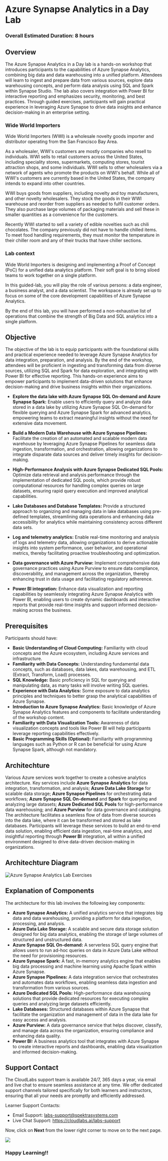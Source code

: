 # Azure Synapse Analytics in a Day Lab

### Overall Estimated Duration: 8 hours

## Overview

The Azure Synapse Analytics in a Day lab is a hands-on workshop that introduces participants to the capabilities of Azure Synapse Analytics, combining big data and data warehousing into a unified platform. Attendees will learn to ingest and prepare data from various sources, explore data warehousing concepts, and perform data analysis using SQL and Spark within Synapse Studio. The lab also covers integration with Power BI for interactive reporting and emphasizes security, monitoring, and best practices. Through guided exercises, participants will gain practical experience in leveraging Azure Synapse to drive data insights and enhance decision-making in an enterprise setting.

### Wide World Importers

Wide World Importers (WWI) is a wholesale novelty goods importer and distributor operating from the San Francisco Bay Area.

As a wholesaler, WWI's customers are mostly companies who resell to individuals. WWI sells to retail customers across the United States, including speciality stores, supermarkets, computing stores, tourist attraction shops, and some individuals. WWI sells to other wholesalers via a network of agents who promote the products on WWI's behalf. While all of WWI's customers are currently based in the United States, the company intends to expand into other countries.

WWI buys goods from suppliers, including novelty and toy manufacturers, and other novelty wholesalers. They stock the goods in their WWI warehouse and reorder from suppliers as needed to fulfil customer orders. They also purchase large volumes of packaging materials and sell these in smaller quantities as a convenience for the customers.

Recently WWI started to sell a variety of edible novelties such as chili chocolates. The company previously did not have to handle chilled items. To meet food handling requirements, they must monitor the temperature in their chiller room and any of their trucks that have chiller sections.

### Lab context

Wide World Importers is designing and implementing a Proof of Concept (PoC) for a unified data analytics platform. Their soft goal is to bring siloed teams to work together on a single platform.

In this guided-lab, you will play the role of various persons: a data engineer, a business analyst, and a data scientist. The workspace is already set up to focus on some of the core development capabilities of Azure Synapse Analytics.

By the end of this lab, you will have performed a non-exhaustive list of operations that combine the strength of Big Data and SQL analytics into a single platform.

## Objective

The objective of the lab is to equip participants with the foundational skills and practical experience needed to leverage Azure Synapse Analytics for data integration, preparation, and analysis. By the end of the workshop, attendees will be proficient in ingesting and transforming data from diverse sources, utilizing SQL and Spark for data exploration, and integrating with Power BI for effective reporting. This hands-on experience aims to empower participants to implement data-driven solutions that enhance decision-making and drive business insights within their organizations.

- **Explore the data lake with Azure Synapse SQL On-demand and Azure Synapse Spark:** Enable users to efficiently query and analyze data stored in a data lake by utilizing Azure Synapse SQL On-demand for flexible querying and Azure Synapse Spark for advanced analytics, empowering teams to extract meaningful insights without the need for extensive data movement.
  
- **Build a Modern Data Warehouse with Azure Synapse Pipelines:** Facilitate the creation of an automated and scalable modern data warehouse by leveraging Azure Synapse Pipelines for seamless data ingestion, transformation, and orchestration, allowing organizations to integrate disparate data sources and deliver timely insights for decision-making.

- **High-Performance Analysis with Azure Synapse Dedicated SQL Pools:** Optimize data retrieval and analysis performance through the implementation of dedicated SQL pools, which provide robust computational resources for handling complex queries on large datasets, ensuring rapid query execution and improved analytical capabilities.
  
- **Lake Databases and Database Templates:** Provide a structured approach to organizing and managing data in lake databases using pre-defined templates, streamlining data operations and enhancing data accessibility for analytics while maintaining consistency across different data sets.
  
- **Log and telemetry analytics:** Enable real-time monitoring and analysis of logs and telemetry data, allowing organizations to derive actionable insights into system performance, user behavior, and operational metrics, thereby facilitating proactive troubleshooting and optimization.

- **Data governance with Azure Purview:** Implement comprehensive data governance practices using Azure Purview to ensure data compliance, discoverability, and management across the organization, thereby enhancing trust in data usage and facilitating regulatory adherence.
  
- **Power BI integration:** Enhance data visualization and reporting capabilities by seamlessly integrating Azure Synapse Analytics with Power BI, enabling users to create dynamic dashboards and interactive reports that provide real-time insights and support informed decision-making across the business.

## Prerequisites

Participants should have:

- **Basic Understanding of Cloud Computing:** Familiarity with cloud concepts and the Azure ecosystem, including Azure services and infrastructure.
- **Familiarity with Data Concepts:** Understanding fundamental data concepts, such as databases, data lakes, data warehousing, and ETL (Extract, Transform, Load) processes.
- **SQL Knowledge:** Basic proficiency in SQL for querying and manipulating data, as many tasks will involve writing SQL queries.
- **Experience with Data Analytics:** Some exposure to data analytics principles and techniques to better grasp the analytical capabilities of Azure Synapse.
- **Introduction to Azure Synapse Analytics:** Basic knowledge of Azure Synapse Analytics features and components to facilitate understanding of the workshop content.
- **Familiarity with Data Visualization Tools:** Awareness of data visualization concepts and tools like Power BI will help participants leverage reporting capabilities effectively.
- **Basic Programming Skills (Optional):** Familiarity with programming languages such as Python or R can be beneficial for using Azure Synapse Spark, although not mandatory.

## Architechture

Various Azure services work together to create a cohesive analytics architecture. Key services include **Azure Synapse Analytics** for data integration, transformation, and analysis; **Azure Data Lake Storage** for scalable data storage; **Azure Synapse Pipelines** for orchestrating data workflows; **Azure Synapse SQL On-demand** and **Spark** for querying and analyzing large datasets; **Azure Dedicated SQL Pools** for high-performance data warehousing; and **Azure Purview** for data governance and cataloging. The architecture facilitates a seamless flow of data from diverse sources into the data lake, where it can be transformed and stored as lake databases. Participants will leverage these services to build an end-to-end data solution, enabling efficient data ingestion, real-time analytics, and insightful reporting through **Power BI** integration, all within a unified environment designed to drive data-driven decision-making in organizations.

## Architechture Diagram

![Azure Synapse Analytics Lab Exercises](./media/exercises1.png "Solution architecture")

## Explanation of Components

The architecture for this lab involves the following key components:

- **Azure Synapse Analytics:** A unified analytics service that integrates big data and data warehousing, providing a platform for data ingestion, processing, and analysis.
- **Azure Data Lake Storage:** A scalable and secure data storage solution designed for big data analytics, enabling the storage of large volumes of structured and unstructured data.
- **Azure Synapse SQL On-demand:** A serverless SQL query engine that allows users to run ad-hoc queries on data in Azure Data Lake without the need for provisioning resources.
- **Azure Synapse Spark:** A fast, in-memory analytics engine that enables big data processing and machine learning using Apache Spark within Azure Synapse.
- **Azure Synapse Pipelines:** A data integration service that orchestrates and automates data workflows, enabling seamless data ingestion and transformation from various sources.
- **Azure Dedicated SQL Pools:** High-performance data warehousing solutions that provide dedicated resources for executing complex queries and analyzing large datasets efficiently.
- **Lake Databases:** Structured databases within Azure Synapse that facilitate the organization and management of data in the data lake for easy access and analysis.
- **Azure Purview:** A data governance service that helps discover, classify, and manage data across the organization, ensuring compliance and enhancing data quality.
- **Power BI:** A business analytics tool that integrates with Azure Synapse to create interactive reports and dashboards, enabling data visualization and informed decision-making.

## Support Contact
 
The CloudLabs support team is available 24/7, 365 days a year, via email and live chat to ensure seamless assistance at any time. We offer dedicated support channels tailored specifically for both learners and instructors, ensuring that all your needs are promptly and efficiently addressed.

Learner Support Contacts:
- Email Support: labs-support@spektrasystems.com
- Live Chat Support: https://cloudlabs.ai/labs-support

Now, click on **Next** from the lower right corner to move on to the next page.

![](../media/lab-next.png)

### Happy Learning!!

